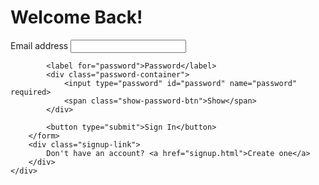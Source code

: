 <!DOCTYPE html>
<html lang="en">
<head>
    <meta charset="UTF-8">
    <meta name="viewport" content="width=device-width, initial-scale=1.0">
    <title>Login</title>
    <link rel="stylesheet" href="styles.css">
</head>
<body>
    <div class="container">
        <h1>Welcome Back!</h1>
        <form id="login-form">
            <label for="email">Email address</label>
            <input type="email" id="email" name="email" required>

            <label for="password">Password</label>
            <div class="password-container">
                <input type="password" id="password" name="password" required>
                <span class="show-password-btn">Show</span>
            </div>

            <button type="submit">Sign In</button>
        </form>
        <div class="signup-link">
            Don't have an account? <a href="signup.html">Create one</a>
        </div>
    </div>
</body>
</html>
